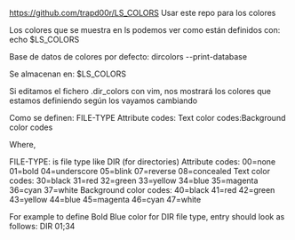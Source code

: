 https://github.com/trapd00r/LS_COLORS
Usar este repo para los colores

Los colores que se muestra en ls podemos ver como están definidos con:
echo $LS_COLORS

Base de datos de colores por defecto:
dircolors --print-database

Se almacenan en: $LS_COLORS

Si editamos el fichero .dir_colors con vim, nos mostrará los colores que estamos definiendo según los vayamos cambiando


Como se definen:
FILE-TYPE Attribute codes: Text color codes:Background color codes

Where,

FILE-TYPE: is file type like DIR (for directories)
Attribute codes:
00=none
01=bold
04=underscore
05=blink
07=reverse
08=concealed
Text color codes:
30=black
31=red
32=green
33=yellow
34=blue
35=magenta
36=cyan
37=white
Background color codes:
40=black
41=red
42=green
43=yellow
44=blue
45=magenta
46=cyan
47=white

For example to define Bold Blue color for DIR file type, entry should look as follows:
DIR 01;34


